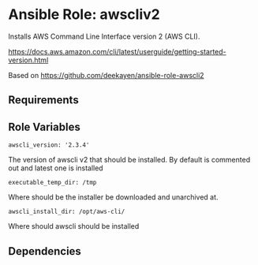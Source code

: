 Ansible Role: awscliv2
=========

Installs AWS Command Line Interface version 2 (AWS CLI).

https://docs.aws.amazon.com/cli/latest/userguide/getting-started-version.html

Based on https://github.com/deekayen/ansible-role-awscli2

Requirements
------------

Role Variables
--------------

    awscli_version: '2.3.4'
The version of awscli v2 that should be installed. By default is commented out and latest one is installed 

    executable_temp_dir: /tmp
Where should be the installer be downloaded and unarchived at.
  
    awscli_install_dir: /opt/aws-cli/
Where should awscli should be installed

Dependencies
------------

